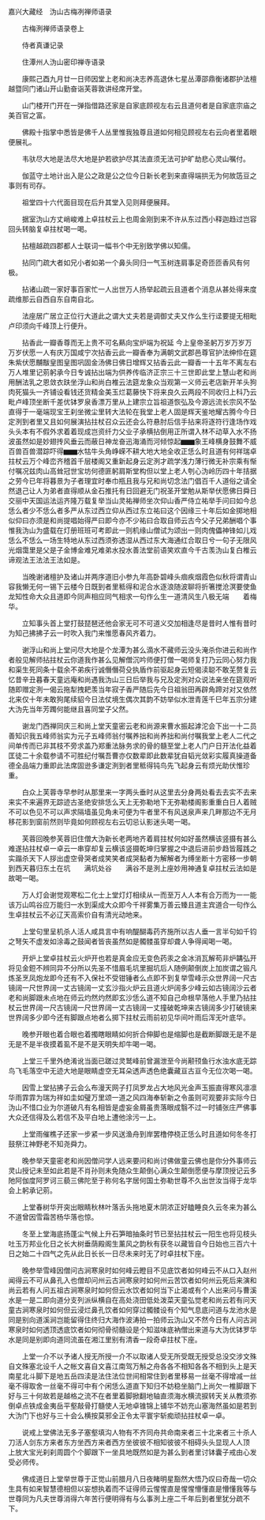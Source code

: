 <!-- { "loadSidebar": true } -->
嘉兴大藏经　沩山古梅冽禅师语录


　　古梅洌禅师语录卷上

　　侍者真谦记录

　　住潭州人沩山密印禅寺语录

　　康熙己酉九月廿一日师因堂上老和尚决志养高退休七星丛潭邵鼎衡诸郡护法檀越暨同门诸山开山勤奋诣芙蓉敦讲经席开堂。

　　山门楼开门开在一弹指借路还家是自家底顾视左右云且道何者是自家底宗庙之美百官之富。

　　佛殿十指掌中悉皆是佛千人丛里惟我独尊且道如何相见顾视左右云向者里着眼便展礼。

　　韦驮尽大地是法尽大地是护若欲护尽其法直须无法可护旷劫悲心灵山嘱付。

　　伽蓝守土地计出入是公之政是公之位今日新长老到来直得端拱无为何故笾豆之事则有司存。

　　祖堂四十六代面目现在后升其堂入见则拜便展拜。

　　据室沩山方丈峭峻难上卓拄杖云上也周金刚到来不许从东过西小释迦趋过岂容回头转脑复卓拄杖喝一喝。

　　拈檀越疏四郡都人士联词一幅书个中无别致学佛以知儒。

　　拈同门疏大者如兄小者如弟一个鼻头同归一气玉树连肩事足奇匝匝香风有何极。

　　拈诸山疏一家好事百家忙一人出世万人扬举起疏云且道者个消息从甚处得来度疏维那云自西自东自南自北。

　　法座居广居立正位行大道此之谓大丈夫若是调御丈夫又作么生行迳要提无相毗卢印须向千峰顶上行便升。

　　拈香此一瓣香尊而无上贵不可名爇向宝炉端为祝延
今上皇帝圣躬万岁万岁万万岁伏愿一人有庆万国咸宁次拈香云此一瓣香奉为满朝文武郡邑尊官护法绅伶在筵朱紫伏愿黼黻皇图皇图巩固金汤佛日佛日增辉又拈香云此一瓣香一十五年不离左右万人堆里记莂躬承今日专诚拈出端为供养传临济正宗三十三世即此堂上慧山老和尚用酬法乳之恩敛衣趺坐浮山和尚白椎云法筵龙象众当观第一义师云老店新开羊头狗肉死猫头一齐铺设看钱还货精金美玉烂葛藤快下将来良久云两段不同收归上科乃云毗卢峰顶坐断千差优钵罗泉香漂万里从上建宗立旨祖道恢弘及今源远流长宗风不坠直得于一毫端现宝王刹坐微尘里转大法轮在我堂上老人固是辉天鉴地耀古腾今今日定洌到者里又且如何展演拈拄杖召众云还会么符悬肘后信手拈来将逐符行逢场作戏头头本有不假外求着着现成岂资纤力父业子承横拈倒用正所谓入林不动草入水不扬波虽然如是妙翅抟风垂云而蔽日神龙奋迅海涌而河倾惊起▆▆象王峰横身鼓舞不威百兽百兽潜踪吓得▆▆水牯牛头角峥嵘不耕大地大地全收正恁么时且道有何祥瑞卓拄杖云万个峰峦齐稽首千层楼阁又重新起身云定洌才疏学浅力薄行微无补宗乘有惭付嘱况兹肉山高耸冠世宝坊何德匪躬肩斯堂构但以堂上老人刳心沩岭历四十年拮据之劳今已年将暮景为子者理宜时奉巾瓶且我与兄和尚切念法门倡百千人道俗之请全然退己让人为弟者直得顺从金石推托有日回避无门祝圣开堂勉从斯举伏愿佛日舜日交丽中天国运法运齐隆万载复举当山灵祐禅师坐次仰山香严侍立祐举手问曰如今总恁么者少不恁么者多严从东过西立仰从西过东立祐曰这个因缘三十年后如金掷地相似仰曰亦须是和尚提唱始得严曰即今亦不少祐曰合取自师云古今父子兄弟酬唱个事惟我沩山为盛载在灯册班班可考即此一则机缘山僧试为颂出一则肉傀儡神锋如儿戏恁么不恁么一场生特地从东过西须弥透湿从西过东大海通红合取日兮一句子无限风光烟霭里是父是子金博金难兄难弟水投水善法堂前语笑欢直今千古羡沩山复白椎云谛观法王法法王法如是。

　　当晚谢诸檀护及诸山并两序道旧小参九年高卧碧峰头痼疾烟霞色似秋将谓青山容我懒无何一锡下云楼今日既到者里秪得和泥合水逐浪随波聊将折箸搅沧溟要使鱼龙知性命大众且道即今同声相应同气相求一句作么生一道清风生八极无端　　着梅华。

　　立知事头首上堂打鼓琵琶还他会家无可不可道义交加相逢尽是昔时人惟有昔时为知己拂拂子云一时吹入我门来惟愿春风齐着力。

　　谢浮山和尚上堂问尽大地是个龙潭为甚么滴水不藏师云没头淹杀你进云和尚作者般见解师拈拄杖云你道我作甚么见解僧沉吟师便打僧一喝师复打乃云同心努力我和渠生死同条十载余不弟疾行诚僭僭荷殳执盾作前驱起身云短偈渎聪不敢芜赘复云忆昔辛丑暮春天童远庵和尚遇我沩山三日后举我与兄及定洌对众说法亲坐在筵观听随即赠定洌一偈云拖犁拽耙羡当年寂子香严随后先今日祖翁田再辟角蹄对对又依然北来仅十年未敢狗尾续貂今日法仗境生偶次其韵不妨举似水泄青莲千巳年五宗分建大沩先当年芳躅何能继且喜同堂子父然。

　　谢龙门西禅同庆三和尚上堂天童密云老和尚源来曹水振起滹沱会下出一十二员善知识我五峰师翁实为元子五峰师翁付嘱养拙和尚养拙和尚付嘱我堂上老人二代之间单传而已非其枝不旁求盖乃郑重法脉务求的骨的髓至堂上老人门户日开法化益着匡徒二十余载参请不可胜纪付嘱吾曹亦仅数辈即此数辈犹自韬光敛彩实履真操道备德全品端力重即此法席固逊多谦定洌到者里秪得钝鸟先飞起身云有烦光助伏惟珍重。

　　白众上芙蓉寺早参时从那里来一字两头垂时从这里去分身两处看去去实不去来来实不来遍界无踪迹古圣绝安排恁么天上无弥勒地下无弥勒楼阁影重重白日人着贼不可以色见不可以声求隔墙虽见角未可便为牛者里不有风送泉声来几畔那边不无月移花影到窗前然则毕竟如何顾视左右云切忌认影迷头喝一喝。

　　芙蓉回晚参芙蓉旧住僧大沩新长老两地齐着肩拄杖何如好虽然横该竖摄有甚么难遂拈拄杖卓一卓云一串穿却复云横该竖摄乾坤归掌握之中退后进前步趋皆履践之实蹋杀天下人拶出虚空骨哭者成笑笑者成哭黏者为解解者为缚坐断十方密移一步朝到西天暮归东土在坑　　满坑处谷　　满谷不是洌上座妙用神通复卓拄杖云法如是故喝一喝。

　　万人灯会谢觉观寒松二化士上堂灯灯相续从一而至万人人本有合万而为一一能该万山鸣谷应万能归一水到渠成大众即今千祥雾集万善云臻且道主宾道合一句作么生卓拄杖云不必辽天高索价自有清光动地来。

　　上堂句里呈机杀人活人咸具言中有响醍醐毒药齐施所以古人垂一言半句如千钧之弩矢不虚发如涂毒之鼓闻者皆丧虽然如是髑髅虽穿却聋人争得闻喝一喝。

　　开炉上堂卓拄杖云火炉开也若是真金应无变色药汞之金冰消瓦解苟非炉韝弘开将见金鋀不辨同异不分所以先圣不惜眉毛坑里掘坑后人随例颠倒炭上加炭谓之锻凡炼圣烹凤炮龙即今还有不入保社不受钳锤者么点即不到复举雪峰示众世界阔一尺古镜阔一尺世界阔一丈古镜阔一丈玄沙指火炉云且道火炉阔多少峰云如古镜阔沙云者老和尚脚跟未点地在师云灼然灼然即玄沙恁么道不知自己命根早落他人手里乃拈拄杖云世界阔一尺古镜阔一尺世界阔一丈古镜阔一丈撞破乾坤来古镜阔多少打破镜来世界阔多少即今还有脚跟点地者么掷下拄杖云雨前初见华间叶雨后浑无叶底华。

　　晚参开眼也着合眼也着擉瞎眼睛如何折合伸脚也是缩脚也是截断脚跟无是不是无是不是半夜摸着虱不是不是天明失却牛喝一喝。

　　上堂三千里外绝淆讹当面已蹉过灵鹫峰前曾漏泄至今尚颟顸鱼行水浊水底无踪鸟飞毛落空中无迹大地是眼睛虚空无耳朵透声透色绝囊藏亘古亘今无位次喝一喝。

　　因雪上堂拈拂子云会么布漫天网子打凤罗龙占大地风光金声玉振直得寒风凛凛华雨霏霏为瑞为祥如圭如璧万里颂一道之风四海奉斩新之令虽则可观要非实际今日沩山不惜口业为尔道破凡有名相皆是虚妄金屑虽贵落眼成翳不过一时铺张庄严佛事大众还信得及么若信不及平白地上遭他涂污一上。

　　上堂雨催樵子还家一步紧一步风送渔舟到岸罢橹停桡正恁么时且道如何冬冬打鼓祭江神野老不知尧舜力。

　　晚参举天童密老和尚因僧问学人远来要问和尚讨佛做童云佛也是你分外事师云灵山授记未至如此若是不肖孙则未免随众生颠倒心满众生颠倒愿便与摩顶授记云多阤阿伽度阿罗诃三藐三佛陀至于称何名字居何国土弥勒世尊不久出世汝当得于龙华会上躬承记莂。

　　上堂春树华开突出眼睛秋林叶落舌头拖地夏木阴浓正好瞌睡良久云冬来为甚么不道曾因雪霜苦杨华落也惊。

　　冬至上堂海底扬蓬尘气候上升石笋暗抽条时节已至拈拄杖云一阳生也将见枝头吐玉万邦业化日之长大树垂荫殿阁生薰风之韵秋有获冬以藏皆自今日始也三百六十日之始二十四气之先从此日长长一日尽未来时无了时卓拄杖下座。

　　晚参举雪峰因僧问古涧寒泉时如何峰云瞪目不见底饮者如何峰云不从口入赵州闻得云不可从鼻孔入也僧却问州云古涧寒泉时如何州云苦饮者如何州云死后来演和尚云若有人问五祖古涧寒泉时如何但云水饮者如何当下止渴或有个人出来问与曹溪水是一是二即向道分支列派纵横自在高处浇田低处泼菜天童弘觉老和尚云若有问天童古涧寒泉时如何但云浸烂鼻孔饮者如何穿过髑髅设有个知气息底问道与龙池水是同是别向道溪涧岂能留得住终归大海作波涛拍一拍师云沩山又不然今日有人问古涧寒泉时如何透顶透底饮者如何彻骨彻髓设是个知滋味底衲僧出来道与大沩优钵罗华水是同是别即向道同流虽在湘江里别有清香一段奇卓拄杖下座。

　　上堂一介不以予诸人授无所授一介不以取诸人受无所受既无授受总没交涉文殊自文殊塞北设千人之帐文喜自文喜江南驾万斛之舟各各不相知各各不相到头上是天南星北斗脚下是地五岳四渎是法住法位世间相常住到者里移易一丝毫不得增减一丝毫不得取舍一丝毫不得可中有个闲恁么道直下知归不妨稳坐脑门上尚欠一椎脚跟下好与三十何故若是越格之流不在者里着脚掀翻地轴直须海水横流捩转天关从教须弥倒卓点铁成金夷岳平壑敲骨打髓使人无地卓锥锦上铺华不妨充山塞海然虽如是若到大沩门下也好与三十会么横按莫邪全正令太平寰宇斩痴顽拈拄杖卓一卓。

　　说戒上堂佛法无多子塞壑填沟人物有不齐同舟共命南来者三十北来者三十杀人刀活人剑东方来者东方坐西方来者西方坐彼彼不相知彼彼不相碍头头显现人人顶　上放大宝光刹刹周圆个个脚跟下一坐具地既然如是为甚么到者里讨钵囊子戒由心发受必师传。

　　佛成道日上堂举世尊于正觉山前腊月八日夜睹明星豁然大悟乃叹曰奇哉一切众生具有如来智慧德相但以妄想执着而不证得师云惺惺直是惺惺懵懂直是懵懂我等与世尊同为凡夫世尊消得六年苦行便明得有与么事洌上座二千年后到者里犹分疏不下。

